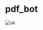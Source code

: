 # pdf_bot
![ok](https://github.com/studentifo/pdf_bot/assets/114560928/f5f3ab82-16ed-43f5-8bcf-b79408da78a3)
